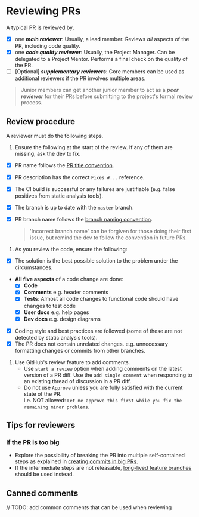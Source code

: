 # Reviewing PRs

A typical PR is reviewed by,
 - [x] one _**main reviewer**_: Usually, a lead member. Reviews _all_ aspects of the PR, including code quality. 
 - [x] one _**code quality reviewer**_: Usually, the Project Manager. Can be delegated to a Project Mentor. 
       Performs a final check on the quality of the PR. 
 - [ ] [Optional] _**supplementary reviewers**_: Core members can be used as additional reviewers if the PR involves
       multiple areas. 

> Junior members can get another junior member to act as a _**peer reviewer**_ for their PRs before submitting 
> to the project's formal review process.

## Review procedure

A reviewer must do the following steps.

1. Ensure the following at the start of the review. If any of them are missing, ask the dev to fix.
  - [x] PR name follows the [PR title convention](FormatsAndConventions.md#pr). 
  - [x] PR description has the correct `Fixes #...` reference.
  - [x] The CI build is successful or any failures are justifiable (e.g. false positives from static analysis tools).
  - [x] The branch is up to date with the `master` branch.
  - [x] PR branch name follows the [branch naming convention](FormatsAndConventions.md#branch). 
  
    > 'Incorrect branch name' can be forgiven for those doing their first issue, 
    >  but remind the dev to follow the convention in future PRs.
  
1. As you review the code, ensure the following:
  - [x] The solution is the best possible solution to the problem under the circumstances.
  * **All five aspects** of a code change are done:
    - [x] **Code**
    - [x] **Comments** e.g. header comments
    - [x] **Tests**:  Almost all code changes to functional code should have changes to test code
    - [x] **User docs** e.g. help pages
    - [x] **Dev docs** e.g. design diagrams
  - [x] Coding style and best practices are followed (some of these are not detected by static analysis tools).
  - [x] The PR does not contain unrelated changes. 
      e.g. unnecessary formatting changes or commits from other branches.

1. Use GitHub's review feature to add comments.
   * Use `start a review` option when adding comments on the latest version of a PR diff. 
     Use the `add single comment` when responding to an existing thread of discussion in a PR diff.
   * Do not use `Approve` unless you are fully satisfied with the current state of the PR. <br>
   i.e. NOT allowed: `Let me approve this first while you fix the remaining minor problems`.

## Tips for reviewers

### If the PR is too big 
  
  * Explore the possibility of breaking the PR into multiple self-contained steps
  as explained in [creating commits in big PRs](AdvancedContributorGuidelines.md#creating-commits-in-big-prs). 
  * If the intermediate steps are not releasable, 
  [long-lived feature branches](HowToGuides.md#implement-big-features-using-long-lived-feature-branches)
  should be used instead.

## Canned comments

// TODO: add common comments that can be used when reviewing